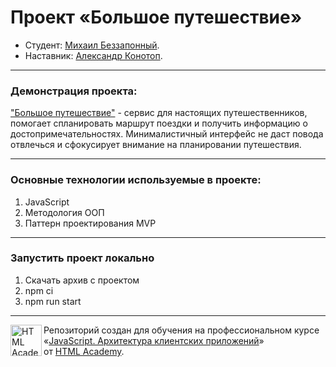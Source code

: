 # Проект «Большое путешествие»

* Студент: [Михаил Беззапонный](https://up.htmlacademy.ru/ecmascript/18/user/782277).
* Наставник: [Александр Конотоп](https://htmlacademy.ru/profile/id2123489).

---

### Демонстрация проекта:

["Большое путешествие"](https://michaelbezz.github.io/782277-big-trip-simple-18) - сервис для настоящих путешественников, помогает спланировать маршрут поездки и получить информацию о достопримечательностях. Минималистичный интерфейс не даст повода отвлечься и сфокусирует внимание на планировании путешествия.

---

### Основные технологии используемые в проекте:
1. JavaScript
2. Методология ООП
3. Паттерн проектирования MVP

---

### Запустить проект локально
1. Скачать архив с проектом
2. npm ci
3. npm run start

---

<a href="https://htmlacademy.ru/intensive/ecmascript"><img align="left" width="50" height="50" title="HTML Academy" src="https://up.htmlacademy.ru/static/img/intensive/ecmascript/logo-for-github.svg"></a>

Репозиторий создан для обучения на профессиональном курсе «[JavaScript. Архитектура клиентских приложений](https://htmlacademy.ru/intensive/ecmascript)» от [HTML Academy](https://htmlacademy.ru).

[check-image]: https://github.com/htmlacademy-ecmascript/782277-big-trip-simple-18/workflows/Project%20check/badge.svg?branch=master
[check-url]: https://github.com/htmlacademy-ecmascript/782277-big-trip-simple-18/actions
